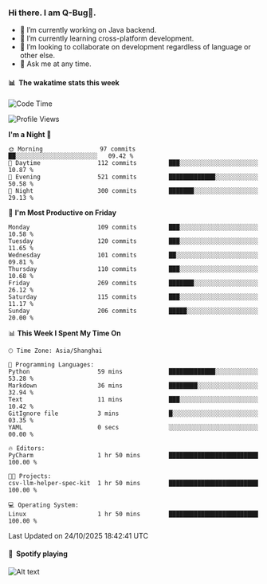 ### Hi there. I am Q-Bug🐞.

- 🔭 I’m currently working on Java backend.
- 🌱 I’m currently learning cross-platform development.
- 👯 I’m looking to collaborate on development regardless of language or other else.
- 💬 Ask me at any time.

#### 📊 &nbsp;**The wakatime stats this week**  
<!--START_SECTION:waka-->
![Code Time](http://img.shields.io/badge/Code%20Time-368%20hrs%2046%20mins-blue)

![Profile Views](http://img.shields.io/badge/Profile%20Views-0-blue)

**I'm a Night 🦉** 

```text
🌞 Morning                97 commits          ██░░░░░░░░░░░░░░░░░░░░░░░   09.42 % 
🌆 Daytime                112 commits         ███░░░░░░░░░░░░░░░░░░░░░░   10.87 % 
🌃 Evening                521 commits         █████████████░░░░░░░░░░░░   50.58 % 
🌙 Night                  300 commits         ███████░░░░░░░░░░░░░░░░░░   29.13 % 
```
📅 **I'm Most Productive on Friday** 

```text
Monday                   109 commits         ███░░░░░░░░░░░░░░░░░░░░░░   10.58 % 
Tuesday                  120 commits         ███░░░░░░░░░░░░░░░░░░░░░░   11.65 % 
Wednesday                101 commits         ██░░░░░░░░░░░░░░░░░░░░░░░   09.81 % 
Thursday                 110 commits         ███░░░░░░░░░░░░░░░░░░░░░░   10.68 % 
Friday                   269 commits         ███████░░░░░░░░░░░░░░░░░░   26.12 % 
Saturday                 115 commits         ███░░░░░░░░░░░░░░░░░░░░░░   11.17 % 
Sunday                   206 commits         █████░░░░░░░░░░░░░░░░░░░░   20.00 % 
```


📊 **This Week I Spent My Time On** 

```text
🕑︎ Time Zone: Asia/Shanghai

💬 Programming Languages: 
Python                   59 mins             █████████████░░░░░░░░░░░░   53.28 % 
Markdown                 36 mins             ████████░░░░░░░░░░░░░░░░░   32.94 % 
Text                     11 mins             ███░░░░░░░░░░░░░░░░░░░░░░   10.42 % 
GitIgnore file           3 mins              █░░░░░░░░░░░░░░░░░░░░░░░░   03.35 % 
YAML                     0 secs              ░░░░░░░░░░░░░░░░░░░░░░░░░   00.00 % 

🔥 Editors: 
PyCharm                  1 hr 50 mins        █████████████████████████   100.00 % 

🐱‍💻 Projects: 
csv-llm-helper-spec-kit  1 hr 50 mins        █████████████████████████   100.00 % 

💻 Operating System: 
Linux                    1 hr 50 mins        █████████████████████████   100.00 % 
```


 Last Updated on 24/10/2025 18:42:41 UTC
<!--END_SECTION:waka-->

#### 🎵 &nbsp;**Spotify playing**  
![Alt text](https://spotify-recently-played-readme.vercel.app/api?user=e5y1o4x7kdt9kf2blu4wvmb4s&unique={true|1|on|yes})
